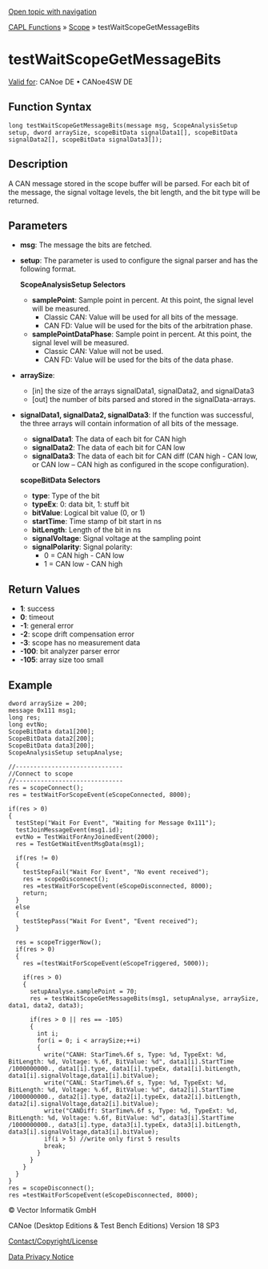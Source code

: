 [Open topic with navigation](../../../../../CANoeDEFamily.htm#Topics/CAPLFunctions/Test/Functions/CAPLfunctionTestWaitScopeGetMessageBits.md)

[CAPL Functions](../../CAPLfunctions.md) » [Scope](../../Scope/CAPLfunctionsScopeOverview.md) » testWaitScopeGetMessageBits

# testWaitScopeGetMessageBits

[Valid for](../../../Shared/FeatureAvailability.md): CANoe DE • CANoe4SW DE

## Function Syntax

```
long testWaitScopeGetMessageBits(message msg, ScopeAnalysisSetup setup, dword arraySize, scopeBitData signalData1[], scopeBitData signalData2[], scopeBitData signalData3[]);
```

## Description

A CAN message stored in the scope buffer will be parsed. For each bit of the message, the signal voltage levels, the bit length, and the bit type will be returned.

## Parameters

- **msg**: The message the bits are fetched.
- **setup**: The parameter is used to configure the signal parser and has the following format.

  **ScopeAnalysisSetup Selectors**

  - **samplePoint**: Sample point in percent. At this point, the signal level will be measured.
    - Classic CAN: Value will be used for all bits of the message.
    - CAN FD: Value will be used for the bits of the arbitration phase.
  - **samplePointDataPhase**: Sample point in percent. At this point, the signal level will be measured.
    - Classic CAN: Value will not be used.
    - CAN FD: Value will be used for the bits of the data phase.

- **arraySize**:
  - [in] the size of the arrays signalData1, signalData2, and signalData3
  - [out] the number of bits parsed and stored in the signalData-arrays.

- **signalData1, signalData2, signalData3**: If the function was successful, the three arrays will contain information of all bits of the message.
  - **signalData1**: The data of each bit for CAN high
  - **signalData2**: The data of each bit for CAN low
  - **signalData3**: The data of each bit for CAN diff (CAN high - CAN low, or CAN low – CAN high as configured in the scope configuration).

  **scopeBitData Selectors**

  - **type**: Type of the bit
  - **typeEx**: 0: data bit, 1: stuff bit
  - **bitValue**: Logical bit value (0, or 1)
  - **startTime**: Time stamp of bit start in ns
  - **bitLength**: Length of the bit in ns
  - **signalVoltage**: Signal voltage at the sampling point
  - **signalPolarity**: Signal polarity:
    - 0 = CAN high - CAN low
    - 1 = CAN low - CAN high

## Return Values

- **1**: success
- **0**: timeout
- **-1**: general error
- **-2**: scope drift compensation error
- **-3**: scope has no measurement data
- **-100**: bit analyzer parser error
- **-105**: array size too small

## Example

```plaintext
dword arraySize = 200;
message 0x111 msg1;
long res;
long evtNo;
ScopeBitData data1[200];
ScopeBitData data2[200];
ScopeBitData data3[200];
ScopeAnalysisSetup setupAnalyse;

//------------------------------
//Connect to scope
//------------------------------
res = scopeConnect();
res = testWaitForScopeEvent(eScopeConnected, 8000);

if(res > 0)
{
  testStep("Wait For Event", "Waiting for Message 0x111");
  testJoinMessageEvent(msg1.id);
  evtNo = TestWaitForAnyJoinedEvent(2000);
  res = TestGetWaitEventMsgData(msg1);

  if(res != 0)
  {
    testStepFail("Wait For Event", "No event received");
    res = scopeDisconnect();
    res =testWaitForScopeEvent(eScopeDisconnected, 8000);
    return;
  }
  else
  {
    testStepPass("Wait For Event", "Event received");
  }

  res = scopeTriggerNow();
  if(res > 0)
  {
    res =(testWaitForScopeEvent(eScopeTriggered, 5000));

    if(res > 0)
    {
      setupAnalyse.samplePoint = 70;
      res = testWaitScopeGetMessageBits(msg1, setupAnalyse, arraySize, data1, data2, data3);

      if(res > 0 || res == -105)
      {
        int i;
        for(i = 0; i < arraySize;++i)
        {
          write("CANH: StarTime%.6f s, Type: %d, TypeExt: %d, BitLength: %d, Voltage: %.6f, BitValue: %d", data1[i].StartTime /1000000000., data1[i].type, data1[i].typeEx, data1[i].bitLength, data1[i].signalVoltage,data1[i].bitValue);
          write("CANL: StarTime%.6f s, Type: %d, TypeExt: %d, BitLength: %d, Voltage: %.6f, BitValue: %d", data2[i].StartTime /1000000000., data2[i].type, data2[i].typeEx, data2[i].bitLength, data2[i].signalVoltage,data2[i].bitValue);
          write("CANDiff: StarTime%.6f s, Type: %d, TypeExt: %d, BitLength: %d, Voltage: %.6f, BitValue: %d", data3[i].StartTime /1000000000., data3[i].type, data3[i].typeEx, data3[i].bitLength, data3[i].signalVoltage,data3[i].bitValue);
          if(i > 5) //write only first 5 results
          break; 
        }
      }
    }
  }
}
res = scopeDisconnect();
res =testWaitForScopeEvent(eScopeDisconnected, 8000);
```

© Vector Informatik GmbH

CANoe (Desktop Editions & Test Bench Editions) Version 18 SP3

[Contact/Copyright/License](../../../Shared/ContactCopyrightLicense.md)

[Data Privacy Notice](https://www.vector.com/int/en/company/get-info/privacy-policy/)
